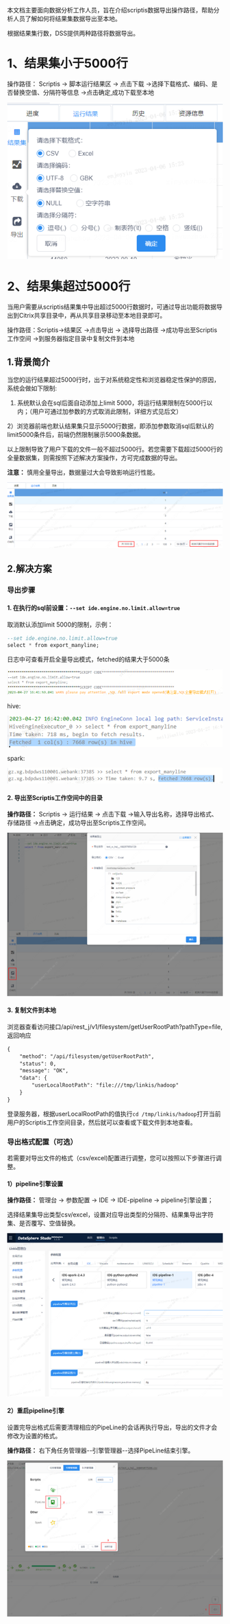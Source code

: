 本文档主要面向数据分析工作人员，旨在介绍scriptis数据导出操作路径，帮助分析人员了解如何将结果集数据导出至本地。

根据结果集行数，DSS提供两种路径将数据导出。

# 1、结果集小于5000行

操作路径： Scriptis -> 脚本运行结果区 -> 点击下载 ->选择下载格式、编码、是否替换空值、分隔符等信息 ->点击确定,成功下载至本地

![](../images/export/scriptis_export_1.png)


# 2、结果集超过5000行

当用户需要从scriptis结果集中导出超过5000行数据时，可通过导出功能将数据导出到Citrix共享目录中，再从共享目录移动至本地目录即可。

操作路径：Scriptis->结果区 ->点击导出 -> 选择导出路径 ->成功导出至Scriptis工作空间 ->到服务器指定目录中复制文件到本地

## 1.背景简介

当您的运行结果超过5000行时，出于对系统稳定性和浏览器稳定性保护的原因，系统会做如下限制:

1)  系统默认会在sql后面自动添加上limit 5000，将运行结果限制在5000行以内；（用户可通过加参数的方式取消此限制，详细方式见后文）

2）浏览器前端也默认结果集只显示5000行数据，即添加参数取消sql后默认的limit5000条件后，前端仍然限制展示5000条数据。

以上限制导致了用户下载的文件一般不超过5000行。若您需要下载超过5000行的全量数据集，则需按照下述解决方案操作，方可完成数据的导出。

**注意：** 慎用全量导出，数据量过大会导致影响运行性能。

![export](../images/export/scriptis_export5000_1.png)

## 2.解决方案

### 导出步骤

#### 1. 在执行的sql前设置：`--set ide.engine.no.limit.allow=true`

取消默认添加limit 5000的限制，示例：

```sql
--set ide.engine.no.limit.allow=true
select * from export_manyline;
```
日志中可查看开启全量导出模式，fetched的结果大于5000条

![export](../images/export/scriptis_export5000_2.png)

hive:

![export](../images/export/scriptis_export5000_3.png)

spark:

![export](../images/export/scriptis_export5000_4.png)

#### 2. 导出至Scriptis工作空间中的目录

**操作路径：** Scriptis -> 运行结果 -> 点击下载 ->输入导出名称，选择导出格式、存储路径 ->点击确定，成功导出至Scriptis工作空间。

![export](../images/export/scriptis_export5000_5.png)

#### 3. 复制文件到本地

浏览器查看访问接口/api/rest_j/v1/filesystem/getUserRootPath?pathType=file,返回响应
```txt
{
    "method": "/api/filesystem/getUserRootPath",
    "status": 0,
    "message": "OK",
    "data": {
        "userLocalRootPath": "file:///tmp/linkis/hadoop"
    }
}
```
登录服务器，根据userLocalRootPath的值执行`cd /tmp/linkis/hadoop`打开当前用户的Scriptis工作空间目录，然后就可以查看或下载文件到本地查看。


### 导出格式配置（可选）

若需要对导出文件的格式（csv/excel)配置进行调整，您可以按照以下步骤进行调整。

#### **1）pipeline引擎设置**

**操作路径：** 管理台 -> 参数配置 -> IDE -> IDE-pipeline -> pipeline引擎设置；

选择结果集导出类型csv/excel，设置对应导出类型的分隔符、结果集导出字符集、是否覆写、空值替换。

![export](../images/export/scriptis_export5000_6.png)

#### **2）重启pipeline引擎**

设置完导出格式后需要清理相应的PipeLine的会话再执行导出，导出的文件才会修改为设置的格式。

**操作路径：** 右下角任务管理器--引擎管理器--选择PipeLine结束引擎。

![export](../images/export/scriptis_export5000_7.png)

